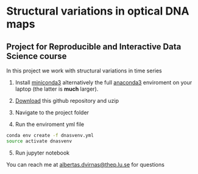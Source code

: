 # Structural variations in optical DNA maps
## Project for Reproducible and Interactive Data Science course

In this project we work with structural variations in time series

1. Install [miniconda3](https://conda.io/miniconda.html) alternatively the full
   [anaconda3](https://www.anaconda.com/download) enviroment on your laptop (the latter is **much** larger).
2. [Download](https://github.com/teokem/project-work-2018-albertasdvirnas) this github repository and uzip

3. Navigate to the project folder

4. Run the enviroment yml file 

```bash
conda env create -f dnasvenv.yml
source activate dnasvenv
```

5. Run jupyter notebook


You can reach me at albertas.dvirnas@thep.lu.se for questions